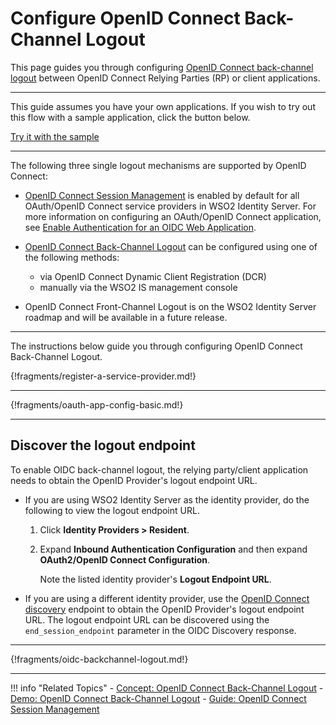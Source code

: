 # Configure OpenID Connect Back-Channel Logout

This page guides you through configuring [OpenID Connect back-channel logout](../../../references/concepts/authentication/back-channel-logout) between OpenID Connect Relying Parties (RP) or client applications. 

----

This guide assumes you have your own applications. If you wish to try out this flow with a sample application, click the button below. 

<a class="samplebtn_a" href="../../../quick-starts/oidc-backchannel-logout-sample"   rel="nofollow noopener">Try it with the sample</a>

----

The following three single logout mechanisms are supported by OpenID Connect:  

- [OpenID Connect Session Management](../../../references/concepts/authentication/session-management) is enabled by default for all OAuth/OpenID Connect service providers in WSO2 Identity Server. For more information on configuring an OAuth/OpenID Connect application, see [Enable Authentication for an OIDC Web Application](../webapp-oidc). 

- [OpenID Connect Back-Channel Logout](../../../references/concepts/authentication/back-channel-logout) can be configured using one of the following methods:
    - via OpenID Connect Dynamic Client Registration (DCR)
    - manually via the WSO2 IS management console

- OpenID Connect Front-Channel Logout is on the WSO2 Identity Server roadmap and will be available in a future release. 

----

The instructions below guide you through configuring OpenID Connect Back-Channel Logout.


{!fragments/register-a-service-provider.md!}

----

{!fragments/oauth-app-config-basic.md!}

----

## Discover the logout endpoint


To enable OIDC back-channel logout, the relying party/client application needs to obtain the OpenID Provider's logout endpoint URL.

- If you are using WSO2 Identity Server as the identity provider, do the following to view the logout endpoint URL. 

    1. Click **Identity Providers > Resident**. 

    2. Expand **Inbound Authentication Configuration** and then expand **OAuth2/OpenID Connect Configuration**. 

        Note the listed identity provider's **Logout Endpoint URL**. 

- If you are using a different identity provider, use the [OpenID Connect discovery](../oidc-discovery) endpoint to obtain the OpenID Provider's logout endpoint URL. The logout endpoint URL can be discovered using the `end_session_endpoint` parameter in the OIDC Discovery response.

----

{!fragments/oidc-backchannel-logout.md!}

----

!!! info "Related Topics"
    - [Concept: OpenID Connect Back-Channel Logout](../../../references/concepts/authentication/back-channel-logout)
    - [Demo: OpenID Connect Back-Channel Logout](../../../quick-starts/oidc-backchannel-logout-sample)
    - [Guide: OpenID Connect Session Management](../session-management-logout)

